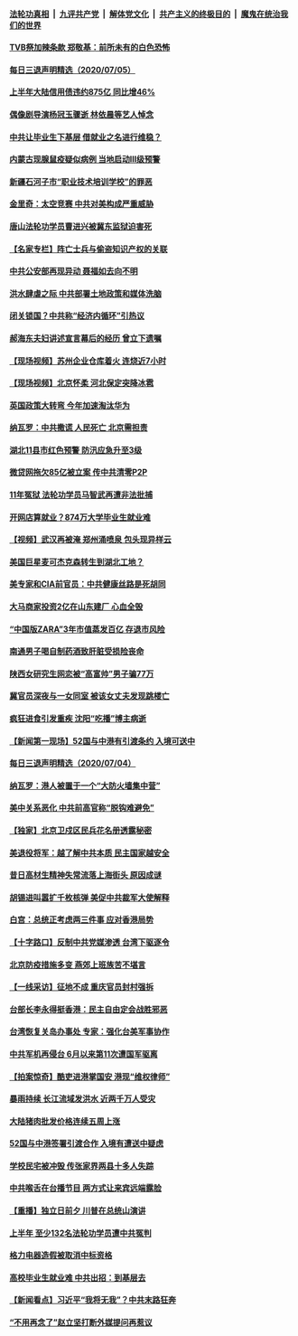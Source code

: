####  [法轮功真相](../../../../basic/blob/master/README.md?t=07061102) &nbsp;|&nbsp; [九评共产党](../../../../9ping.md/blob/master/README.md?t=07061102) &nbsp;|&nbsp; [解体党文化](../../../../jtdwh.md/blob/master/README.md?t=07061102)  &nbsp;|&nbsp; [共产主义的终极目的](../../../../gczydzjmd.md/blob/master/README.md?t=07061102) &nbsp;|&nbsp; [魔鬼在统治我们的世界](../../../../mgztzwmdsj.md/blob/master/README.md?t=07061102) 

#### [TVB祭加辣条款 郑敬基：前所未有的白色恐怖](../pages/nsc413/n12234872.md?t=07061102) 

#### [每日三退声明精选（2020/07/05）](../pages/nsc413/n12234896.md?t=07061102) 

#### [上半年大陆信用债违约875亿 同比增46%](../pages/nsc413/n12234787.md?t=07061102) 

#### [偶像剧导演杨冠玉骤逝 林依晨等艺人悼念](../pages/nsc413/n12234607.md?t=07061102) 

#### [中共让毕业生下基层 借就业之名进行维稳？](../pages/nsc413/n12234643.md?t=07061102) 

#### [内蒙古现腺鼠疫疑似病例 当地启动Ⅲ级预警](../pages/nsc413/n12234567.md?t=07061102) 

#### [新疆石河子市“职业技术培训学校”的罪恶](../pages/nsc413/n12234341.md?t=07061102) 

#### [金里奇：太空竞赛 中共对美构成严重威胁](../pages/nsc413/n12234710.md?t=07061102) 

#### [唐山法轮功学员曹进兴被冀东监狱迫害死](../pages/nsc413/n12233897.md?t=07061102) 

#### [【名家专栏】阵亡士兵与偷盗知识产权的关联](../pages/nsc413/n12234199.md?t=07061102) 

#### [中共公安部再现异动 聂福如去向不明](../pages/nsc413/n12234426.md?t=07061102) 

#### [洪水肆虐之际 中共部署土地政策和媒体洗脑](../pages/nsc413/n12234528.md?t=07061102) 

#### [闭关锁国？中共称“经济内循环”引热议](../pages/nsc413/n12234416.md?t=07061102) 

#### [郝海东夫妇讲述宣言幕后的经历 曾立下遗嘱](../pages/nsc413/n12234136.md?t=07061102) 

#### [【现场视频】苏州企业仓库着火 连烧近7小时](../pages/nsc413/n12234173.md?t=07061102) 

#### [【现场视频】北京怀柔 河北保定突降冰雹](../pages/nsc413/n12234131.md?t=07061102) 

#### [英国政策大转弯 今年加速淘汰华为](../pages/nsc413/n12234119.md?t=07061102) 


#### [纳瓦罗：中共撒谎 人民死亡 北京需担责](../pages/nsc413/n12233467.md?t=07061102) 

#### [湖北11县市红色预警 防汛应急升至3级](../pages/nsc413/n12233907.md?t=07061102) 

#### [微贷网拖欠85亿被立案 传中共清零P2P](../pages/nsc413/n12233800.md?t=07061102) 

#### [11年冤狱 法轮功学员马智武再遭非法批捕](../pages/nsc413/n12230577.md?t=07061102) 

#### [开网店算就业？874万大学毕业生就业难](../pages/nsc413/n12233886.md?t=07061102) 

#### [【视频】武汉再被淹 郑州涌喷泉 包头现异样云](../pages/nsc413/n12233859.md?t=07061102) 

#### [美国巨星麦可杰克森转生到湖北工地？](../pages/nsc413/n12233623.md?t=07061102) 

#### [美专家和CIA前官员：中共健康丝路是死胡同](../pages/nsc413/n12217750.md?t=07061102) 

#### [大马商家投资2亿在山东建厂 心血全毁](../pages/nsc413/n12233792.md?t=07061102) 

#### [“中国版ZARA”3年市值蒸发百亿 存退市风险](../pages/nsc413/n12233498.md?t=07061102) 

#### [南通男子喝自制药酒致肝脏受损险丧命](../pages/nsc413/n12233669.md?t=07061102) 

#### [陕西女研究生网恋被“高富帅”男子骗77万](../pages/nsc413/n12233594.md?t=07061102) 

#### [冀官员深夜与一女同室 被该女丈夫发现跳楼亡](../pages/nsc413/n12233457.md?t=07061102) 

#### [疯狂进食引发重疾 沈阳“吃播”博主病逝](../pages/nsc413/n12233588.md?t=07061102) 

#### [【新闻第一现场】52国与中港有引渡条约 入境可送中](../pages/nsc413/n12233532.md?t=07061102) 

#### [每日三退声明精选（2020/07/04）](../pages/nsc413/n12233206.md?t=07061102) 

#### [纳瓦罗：港人被置于一个“大防火墙集中营”](../pages/nsc413/n12233112.md?t=07061102) 

#### [美中关系恶化 中共前高官称“脱钩难避免”](../pages/nsc413/n12232936.md?t=07061102) 

#### [【独家】北京卫戍区民兵花名册透露秘密](../pages/nsc413/n12165121.md?t=07061102) 

#### [美退役将军：越了解中共本质 民主国家越安全](../pages/nsc413/n12232962.md?t=07061102) 

#### [昔日高材生精神失常流落上海街头 原因成谜](../pages/nsc413/n12232795.md?t=07061102) 

#### [胡锡进叫嚣扩千枚核弹 美促中共裁军大使解释](../pages/nsc413/n12231558.md?t=07061102) 

#### [白宫：总统正考虑两三件事 应对香港局势](../pages/nsc413/n12232772.md?t=07061102) 

#### [【十字路口】反制中共党媒渗透 台湾下驱逐令](../pages/nsc413/n12231666.md?t=07061102) 

#### [北京防疫措施多变 燕郊上班族苦不堪言](../pages/nsc413/n12232325.md?t=07061102) 

#### [【一线采访】征地不成 重庆官员封村强拆](../pages/nsc413/n12232323.md?t=07061102) 

#### [台部长李永得挺香港：民主自由定会战胜邪恶](../pages/nsc413/n12232596.md?t=07061102) 

#### [台湾恢复关岛办事处 专家：强化台美军事协作](../pages/nsc413/n12232528.md?t=07061102) 

#### [中共军机再侵台 6月以来第11次遭国军驱离](../pages/nsc413/n12232407.md?t=07061102) 

#### [【拍案惊奇】酷吏进港掌国安 港现“维权律师”](../pages/nsc413/n12231629.md?t=07061102) 


#### [暴雨持续 长江流域发洪水 近两千万人受灾](../pages/nsc413/n12231677.md?t=07061102) 

#### [大陆猪肉批发价格连续五周上涨](../pages/nsc413/n12231800.md?t=07061102) 

#### [52国与中港签署引渡合作 入境有遭送中疑虑](../pages/nsc413/n12232103.md?t=07061102) 

#### [学校民宅被冲毁 传张家界两县十多人失踪](../pages/nsc413/n12231983.md?t=07061102) 

#### [中共喉舌在台播节目 两方式让来宾远端露脸](../pages/nsc413/n12231715.md?t=07061102) 

#### [【重播】独立日前夕 川普在总统山演讲](../pages/nsc413/n12230343.md?t=07061102) 

#### [上半年 至少132名法轮功学员遭中共冤判](../pages/nsc413/n12229828.md?t=07061102) 

#### [格力电器造假被取消中标资格](../pages/nsc413/n12231580.md?t=07061102) 

#### [高校毕业生就业难 中共出招：到基层去](../pages/nsc413/n12231647.md?t=07061102) 

#### [【新闻看点】习近平“我将无我”？中共末路狂奔](../pages/nsc413/n12231315.md?t=07061102) 

#### [“不用再念了”赵立坚打断外媒提问再惹议](../pages/nsc413/n12231415.md?t=07061102) 

